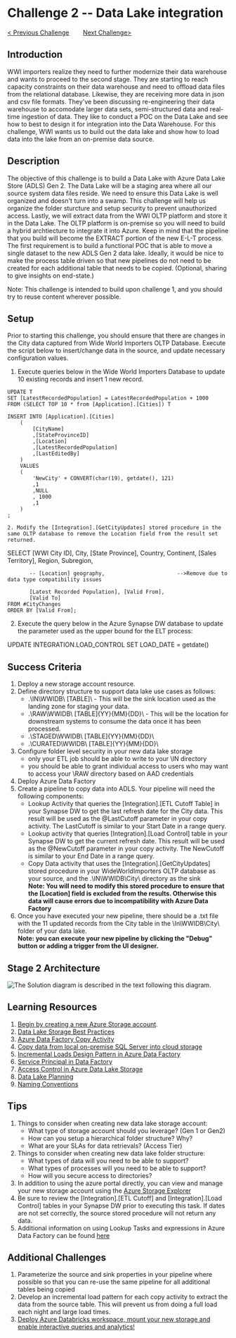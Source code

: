 # 	Challenge 2 -- Data Lake integration

[< Previous Challenge](../Challenge1/readme.md)&nbsp;&nbsp;&nbsp;&nbsp;&nbsp;&nbsp;&nbsp;&nbsp;[Next Challenge>](../Challenge3/README.md)

## Introduction
WWI importers realize they need to further modernize their data warehouse and wants to proceed to the second stage.  They are starting to reach capacity constraints on their data warehouse and need to offload data files from the relational database.  Likewise, they are receiving more data in json and csv file formats.  They've been discussing re-engineering their data warehouse to accomodate larger data sets, semi-structured data and real-time ingestion of data.  They like to conduct a POC on the Data Lake and see how to best to design it for integration into the Data Warehouse.  For this challenge, WWI wants us to build out the data lake and show how to load data into the lake from an on-premise data source. 

## Description
The objective of this challenge is to build a Data Lake with Azure Data Lake Store (ADLS) Gen 2.  The Data Lake will be a staging area where all our source system data files reside. We need to ensure this Data Lake is well organized and doesn't turn into a swamp. This challenge will help us organize the folder sturcture and setup security to prevent unauthorized access.  Lastly, we will extract data from the WWI OLTP platform and store it in the Data Lake.  The OLTP platform is on-premise so you will need to build a hybrid archtiecture to integrate it into Azure.  Keep in mind that the pipeline that you build will become the EXTRACT portion of the new E-L-T process. The first requirement is to build a functional POC that is able to move a single dataset to the new ADLS Gen 2 data lake. Ideally, it would be nice to make the process table driven so that new pipelines do not need to be created for each additional table that needs to be copied. (Optional, sharing to give insights on end-state.)

Note: This challenge is intended to build upon challenge 1, and you should try to reuse content wherever possible.

## Setup
Prior to starting this challenge, you should ensure that there are changes in the City data captured from Wide World Importers OLTP Database.  Execute the script below to insert/change data in the source, and update necessary configuration values.

1. Execute queries below in the Wide World Importers Database to update 10 existing records and insert 1 new record. 
~~~~
UPDATE T
SET [LatestRecordedPopulation] = LatestRecordedPopulation + 1000
FROM (SELECT TOP 10 * from [Application].[Cities]) T

INSERT INTO [Application].[Cities]
	(
        [CityName]
        ,[StateProvinceID]
        ,[Location]
        ,[LatestRecordedPopulation]
        ,[LastEditedBy]
	)
    VALUES
    (
		'NewCity' + CONVERT(char(19), getdate(), 121)
        ,1
        ,NULL
        , 1000
        ,1
	)
;

2. Modify the [Integration].[GetCityUpdates] stored procedure in the same OLTP database to remove the Location field from the result set returned.  
~~~~
SELECT [WWI City ID], City, [State Province], Country, Continent, [Sales Territory],
           Region, Subregion,

		   -- [Location] geography,                       -->Remove due to data type compatibility issues

		   [Latest Recorded Population], [Valid From],
           [Valid To]
    FROM #CityChanges
    ORDER BY [Valid From];

2. Execute the query below in the Azure Synapse DW database to update the parameter used as the upper bound for the ELT process:

UPDATE INTEGRATION.LOAD_CONTROL
SET LOAD_DATE = getdate()

## Success Criteria
1. Deploy a new storage account resource.
2. Define directory structure to support data lake use cases as follows:
    - .\IN\WWIDB\ [TABLE]\ - This will be the sink location used as the landing zone for staging your data.
    - .\RAW\WWIDB\ [TABLE]\{YY}\{MM}\{DD}\ - This will be the location for downstream systems to consume the data once it has been processed.
    - .\STAGED\WWIDB\ [TABLE]\{YY}\{MM}\{DD}\ 
    - .\CURATED\WWIDB\ [TABLE]\{YY}\{MM}\{DD}\
3. Configure folder level security in your new data lake storage 
    - only your ETL job should be able to write to your \IN directory
    - you should be able to grant individual access to users who may want to access your \RAW directory based on AAD credentials
4. Deploy Azure Data Factory 
5. Create a pipeline to copy data into ADLS.  Your pipeline will need the following components:
    - Lookup Activity that queries the [Integration].[ETL Cutoff Table] in your Synapse DW to get the last refresh date for the City data. This result will be used as the @LastCutoff parameter in your copy activity.  The LastCutoff is similar to your Start Date in a range query.
    - Lookup activity that queries [Integration].[Load Control] table in your Synapse DW to get the current refresh date. This result will be used as the @NewCutoff parameter in your copy activity. The NewCutoff is similar to your End Date in a range query.
    - Copy Data activity that uses the [Integration].[GetCityUpdates] stored procedure in your WideWorldImporters OLTP database as your source, and the .\IN\WWIDB\City\ directory as the sink 
    <br><b>Note: You will need to modify this stored procedure to ensure that the [Location] field is excluded from the results.  Otherwise this data will cause errors due to incompatibility with Azure Data Factory</b>
6. Once you have executed your new pipeline, there should be a .txt file with the 11 updated records from the City table in the \In\WWIDB\City\ folder of your data lake.
<br><b>Note: you can execute your new pipeline by clicking the "Debug" button or adding a trigger from the UI designer.</b>

## Stage 2 Architecture
![The Solution diagram is described in the text following this diagram.](../../../images/Challenge2.png)

## Learning Resources
1. [Begin by creating a new Azure Storage account](https://docs.microsoft.com/en-us/azure/storage/common/storage-account-create?toc=%2Fazure%2Fstorage%2Fblobs%2Ftoc.json&tabs=azure-portal).
1. [Data Lake Storage Best Practices](https://docs.microsoft.com/en-us/azure/storage/blobs/data-lake-storage-best-practices)
1. [Azure Data Factory Copy Activity](https://docs.microsoft.com/en-us/azure/data-factory/copy-activity-overview)
1. [Copy data from local on-premise SQL Server into cloud storage](https://docs.microsoft.com/en-us/azure/data-factory/tutorial-hybrid-copy-portal)
1. [Incremental Loads Design Pattern in Azure Data Factory](https://docs.microsoft.com/en-us/azure/data-factory/tutorial-incremental-copy-multiple-tables-portal)
1. [Service Principal in Data Factory](https://docs.microsoft.com/en-us/azure/data-factory/data-factory-service-identity)
1. [Access Control in Azure Data Lake Storage](https://docs.microsoft.com/en-us/azure/storage/blobs/data-lake-storage-access-control)
1. [Data Lake Planning](https://www.sqlchick.com/entries/2016/7/31/data-lake-use-cases-and-planning)
1. [Naming Conventions](https://www.sqlchick.com/entries/2019/1/20/faqs-about-organizing-a-data-lake)

## Tips
1. Things to consider when creating new data lake storage account:
    - What type of storage account should you leverage? (Gen 1 or Gen2)
    - How can you setup a hierarchical folder structure? Why?
    - What are your SLAs for data retrievals?  (Access Tier)
1. Things to consider when creating new data lake folder structure:
    - What types of data will you need to be able to support?
    - What types of processes will you need to be able to support?
    - How will you secure access to directories?
1. In addition to using the azure portal directly, you can view and manage your new storage account using the [Azure Storage Explorer](https://azure.microsoft.com/en-us/features/storage-explorer/) 
1. Be sure to review the [Integration].[ETL Cutoff] and [Integration].[Load Control] tables in your Synapse DW prior to executing this task.  If dates are not set correctly, the source stored procedure will not return any data.
1. Additional information on using Lookup Tasks and expressions in Azure Data Factory can be found [here](https://www.cathrinewilhelmsen.net/2019/12/23/lookups-azure-data-factory/)

## Additional Challenges
1. Parameterize the source and sink properties in your pipeline where possible so that you can re-use the same pipeline for all additional tables being copied
1. Develop an incremental load pattern for each copy activity to extract the data from the source table.  This will prevent us from doing a full load each night and large load times.
1. [Deploy Azure Databricks workspace, mount your new storage and enable interactive queries and analytics!](https://docs.microsoft.com/en-us/azure/azure-databricks/databricks-extract-load-sql-data-warehouse?toc=/azure/databricks/toc.json&bc=/azure/databricks/breadcrumb/toc.json)